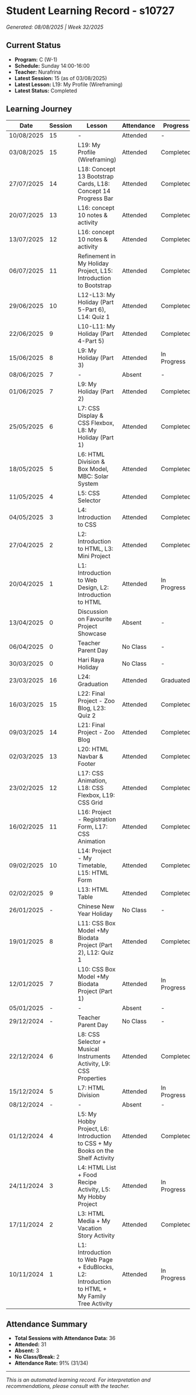 # Student Learning Record - s10727
*Generated: 08/08/2025 | Week 32/2025*

## Current Status
- **Program:** C (W-1)
- **Schedule:** Sunday 14:00-16:00
- **Teacher:** Nurafrina
- **Latest Session:** 15 (as of 03/08/2025)
- **Latest Lesson:** L19: My Profile (Wireframing)
- **Latest Status:** Completed

## Learning Journey
| Date | Session | Lesson | Attendance | Progress |
|------|---------|--------|------------|----------|
| 10/08/2025 | 15 | - | Attended | - |
| 03/08/2025 | 15 | L19: My Profile (Wireframing) | Attended | Completed |
| 27/07/2025 | 14 | L18: Concept 13 Bootstrap Cards, L18: Concept 14 Progress Bar | Attended | Completed |
| 20/07/2025 | 13 | L16: concept 10 notes & activity | Attended | Completed |
| 13/07/2025 | 12 | L16: concept 10 notes & activity | Attended | Completed |
| 06/07/2025 | 11 | Refinement in My Holiday Project, L15: Introduction to Bootstrap | Attended | Completed |
| 29/06/2025 | 10 | L12-L13: My Holiday (Part 5-Part 6), L14: Quiz 1 | Attended | Completed |
| 22/06/2025 | 9 | L10-L11: My Holiday (Part 4-Part 5) | Attended | Completed |
| 15/06/2025 | 8 | L9: My Holiday (Part 3) | Attended | In Progress |
| 08/06/2025 | 7 | - | Absent | - |
| 01/06/2025 | 7 | L9: My Holiday (Part 2) | Attended | Completed |
| 25/05/2025 | 6 | L7: CSS Display & CSS Flexbox, L8: My Holiday (Part 1) | Attended | Completed |
| 18/05/2025 | 5 | L6: HTML Division & Box Model, MBC: Solar System | Attended | Completed |
| 11/05/2025 | 4 | L5: CSS Selector | Attended | Completed |
| 04/05/2025 | 3 | L4: Introduction to CSS | Attended | Completed |
| 27/04/2025 | 2 | L2: Introduction to HTML, L3: Mini Project | Attended | Completed |
| 20/04/2025 | 1 | L1: Introduction to Web Design, L2: Introduction to HTML | Attended | In Progress |
| 13/04/2025 | 0 | Discussion on Favourite Project Showcase | Absent | - |
| 06/04/2025 | 0 | Teacher Parent Day | No Class | - |
| 30/03/2025 | 0 | Hari Raya Holiday | No Class | - |
| 23/03/2025 | 16 | L24: Graduation | Attended | Graduated |
| 16/03/2025 | 15 | L22: Final Project - Zoo Blog, L23: Quiz 2 | Attended | Completed |
| 09/03/2025 | 14 | L21: Final Project - Zoo Blog | Attended | Completed |
| 02/03/2025 | 13 | L20: HTML Navbar & Footer | Attended | Completed |
| 23/02/2025 | 12 | L17: CSS Animation, L18: CSS Flexbox, L19: CSS Grid | Attended | Completed |
| 16/02/2025 | 11 | L16: Project - Registration Form, L17: CSS Animation | Attended | Completed |
| 09/02/2025 | 10 | L14: Project - My Timetable, L15: HTML Form | Attended | Completed |
| 02/02/2025 | 9 | L13: HTML Table | Attended | Completed |
| 26/01/2025 | - | Chinese New Year Holiday | No Class | - |
| 19/01/2025 | 8 | L11: CSS Box Model +My Biodata Project (Part 2), L12: Quiz 1 | Attended | Completed |
| 12/01/2025 | 7 | L10: CSS Box Model +My Biodata Project (Part 1) | Attended | In Progress |
| 05/01/2025 | - | - | Absent | - |
| 29/12/2024 | - | Teacher Parent Day | No Class | - |
| 22/12/2024 | 6 | L8: CSS Selector + Musical Instruments Activity, L9: CSS Properties | Attended | Completed |
| 15/12/2024 | 5 | L7: HTML Division | Attended | In Progress |
| 08/12/2024 | - | - | Absent | - |
| 01/12/2024 | 4 | L5: My Hobby Project, L6: Introduction to CSS + My Books on the Shelf Activity | Attended | Completed |
| 24/11/2024 | 3 | L4: HTML List + Food Recipe Activity, L5: My Hobby Project | Attended | In Progress |
| 17/11/2024 | 2 | L3: HTML Media + My Vacation Story Activity | Attended | Completed |
| 10/11/2024 | 1 | L1: Introduction to Web Page + EduBlocks, L2: Introduction to HTML + My Family Tree Activity | Attended | In Progress |

## Attendance Summary
- **Total Sessions with Attendance Data:** 36
- **Attended:** 31
- **Absent:** 3
- **No Class/Break:** 2
- **Attendance Rate:** 91% (31/34)

---
*This is an automated learning record. For interpretation and recommendations, please consult with the teacher.*
